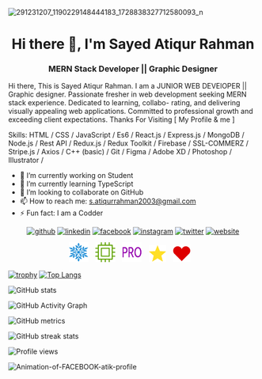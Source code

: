 ![291231207_1190229148444183_1728838327712580093_n](https://user-images.githubusercontent.com/82232344/178516886-4a838df7-26c1-485e-9ffa-e602bee51512.jpg)

# <div align="center"> **Hi there 👋, I'm Sayed Atiqur Rahman**</div>
### <div align="center">**MERN Stack Developer || Graphic Designer**</div>

Hi there, This is Sayed Atiqur Rahman. I am a  JUNIOR WEB DEVElOPER || Graphic designer. Passionate fresher in web development seeking MERN stack experience. Dedicated to learning, collabo-
rating, and delivering visually appealing web applications. Committed to professional growth and exceeding client expectations.
Thanks For Visiting [ My Profile & me ]

Skills:  HTML / CSS / JavaScript / Es6  / React.js / Express.js / MongoDB / Node.js / Rest API / Redux.js / Redux Toolkit / Firebase / SSL-COMMERZ 
         / Stripe.js /  Axios  / C++ (basic) / Git / Figma / Adobe XD / Photoshop / Illustrator /

- 🔭 I’m currently working on Student 
- 🌱 I’m currently learning TypeScript 
- 👯 I’m looking to collaborate on GitHub 
- 📫 How to reach me: s.atiqurrahman2003@gmail.com 
- ⚡ Fun fact: I am a Codder 


<p align="center">
  <a href="https://github.com/sayedatiqurrahman"><img src="https://i.ibb.co/vjrYSvM/github.png" alt="github" height="40"></a>
  <a href="https://www.linkedin.com/in/satiqurrahman/"><img src="https://i.ibb.co/4srYCbc/linkedin.png" alt="linkedin" height="40"></a>
  <a href="https://www.facebook.com/https://www.facebook.com/sayedmd.atiqurrahman"><img src="https://i.ibb.co/wCs6JC2/facebook.png" alt="facebook" height="40"></a>
  <a href="https://www.instagram.com/https://www.instagram.com/sayedmdatiqurrahman"><img src="https://i.ibb.co/wcf40Wk/instagram.png" alt="instagram" height="40"></a>
  <a href="https://twitter.com/https://twitter.com/SayedAtiqurRah3"><img src="https://i.ibb.co/QjpYW90/twitter.png" alt="twitter" height="40"></a>
  <a href="https://atiqurrahman-portfolio.web.app/"><img src="https://i.ibb.co/1TRkXXj/coding.png" alt="website" height="40"></a>
</p>





<div align="center"><a href='https://archiveprogram.github.com/'><img src='https://raw.githubusercontent.com/acervenky/animated-github-badges/master/assets/acbadge.gif' width='40' height='40'></a> <a href='https://docs.github.com/en/developers'><img src='https://raw.githubusercontent.com/acervenky/animated-github-badges/master/assets/devbadge.gif' width='40' height='40'></a> <a href='https://github.com/pricing'><img src='https://raw.githubusercontent.com/acervenky/animated-github-badges/master/assets/pro.gif' width='40' height='40'></a> <a href='https://stars.github.com/'><img src='https://raw.githubusercontent.com/acervenky/animated-github-badges/master/assets/starbadge.gif' width='35' height='35'></a> <a href='https://docs.github.com/en/github/supporting-the-open-source-community-with-github-sponsors'><img src='https://raw.githubusercontent.com/acervenky/animated-github-badges/master/assets/sponsorbadge.gif' width='35' height='35'></a> </div>



[![trophy](https://github-profile-trophy.vercel.app/?username=sayedatiqurrahman)](https://github.com/ryo-ma/github-profile-trophy)
[![Top Langs](https://github-readme-stats.vercel.app/api/top-langs/?username=sayedatiqurrahman)](https://github.com/anuraghazra/github-readme-stats)

![GitHub stats](https://github-readme-stats.vercel.app/api?username=sayedatiqurrahman&show_icons=true&count_private=true)  

![GitHub Activity Graph](https://activity-graph.herokuapp.com/graph?username=sayedatiqurrahman)  

![GitHub metrics](https://metrics.lecoq.io/sayedatiqurrahman)  

![GitHub streak stats](https://github-readme-streak-stats.herokuapp.com/?user=sayedatiqurrahman)  

![Profile views](https://gpvc.arturio.dev/sayedatiqurrahman)  


![Animation-of-FACEBOOK-atik-profile](https://user-images.githubusercontent.com/82232344/177192901-0a22df3e-3c87-41ea-bbfb-51dbe56d44d9.gif)

